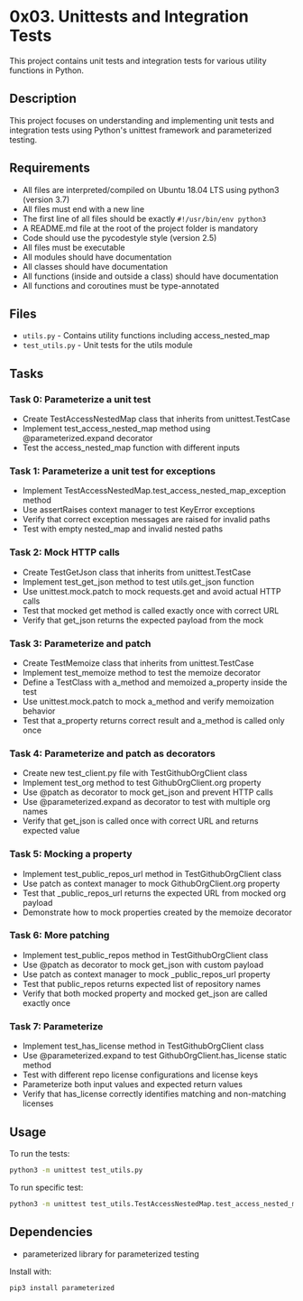 # 0x03. Unittests and Integration Tests

This project contains unit tests and integration tests for various utility functions in Python.

## Description

This project focuses on understanding and implementing unit tests and integration tests using Python's unittest framework and parameterized testing.

## Requirements

- All files are interpreted/compiled on Ubuntu 18.04 LTS using python3 (version 3.7)
- All files must end with a new line
- The first line of all files should be exactly `#!/usr/bin/env python3`
- A README.md file at the root of the project folder is mandatory
- Code should use the pycodestyle style (version 2.5)
- All files must be executable
- All modules should have documentation
- All classes should have documentation
- All functions (inside and outside a class) should have documentation
- All functions and coroutines must be type-annotated

## Files

- `utils.py` - Contains utility functions including access_nested_map
- `test_utils.py` - Unit tests for the utils module

## Tasks

### Task 0: Parameterize a unit test
- Create TestAccessNestedMap class that inherits from unittest.TestCase
- Implement test_access_nested_map method using @parameterized.expand decorator
- Test the access_nested_map function with different inputs

### Task 1: Parameterize a unit test for exceptions
- Implement TestAccessNestedMap.test_access_nested_map_exception method
- Use assertRaises context manager to test KeyError exceptions
- Verify that correct exception messages are raised for invalid paths
- Test with empty nested_map and invalid nested paths

### Task 2: Mock HTTP calls
- Create TestGetJson class that inherits from unittest.TestCase
- Implement test_get_json method to test utils.get_json function
- Use unittest.mock.patch to mock requests.get and avoid actual HTTP calls
- Test that mocked get method is called exactly once with correct URL
- Verify that get_json returns the expected payload from the mock

### Task 3: Parameterize and patch
- Create TestMemoize class that inherits from unittest.TestCase
- Implement test_memoize method to test the memoize decorator
- Define a TestClass with a_method and memoized a_property inside the test
- Use unittest.mock.patch to mock a_method and verify memoization behavior
- Test that a_property returns correct result and a_method is called only once

### Task 4: Parameterize and patch as decorators
- Create new test_client.py file with TestGithubOrgClient class
- Implement test_org method to test GithubOrgClient.org property
- Use @patch as decorator to mock get_json and prevent HTTP calls
- Use @parameterized.expand as decorator to test with multiple org names
- Verify that get_json is called once with correct URL and returns expected value

### Task 5: Mocking a property
- Implement test_public_repos_url method in TestGithubOrgClient class
- Use patch as context manager to mock GithubOrgClient.org property
- Test that _public_repos_url returns the expected URL from mocked org payload
- Demonstrate how to mock properties created by the memoize decorator

### Task 6: More patching
- Implement test_public_repos method in TestGithubOrgClient class
- Use @patch as decorator to mock get_json with custom payload
- Use patch as context manager to mock _public_repos_url property
- Test that public_repos returns expected list of repository names
- Verify that both mocked property and mocked get_json are called exactly once

### Task 7: Parameterize
- Implement test_has_license method in TestGithubOrgClient class
- Use @parameterized.expand to test GithubOrgClient.has_license static method
- Test with different repo license configurations and license keys
- Parameterize both input values and expected return values
- Verify that has_license correctly identifies matching and non-matching licenses

## Usage

To run the tests:
```bash
python3 -m unittest test_utils.py
```

To run specific test:
```bash
python3 -m unittest test_utils.TestAccessNestedMap.test_access_nested_map
```

## Dependencies

- parameterized library for parameterized testing

Install with:
```bash
pip3 install parameterized
```